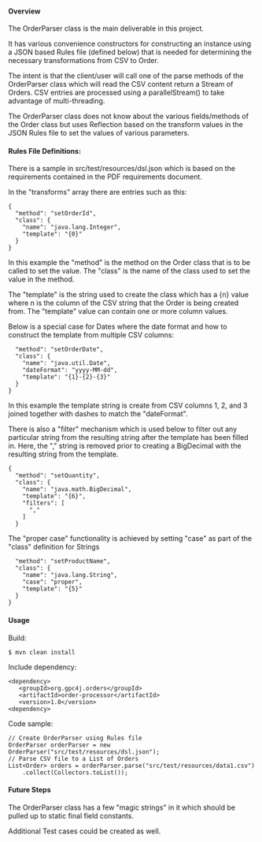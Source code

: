 
#### Overview

The OrderParser class is the main deliverable in this project.

It has various convenience constructors for constructing an instance 
using a JSON based Rules file (defined below) that is needed for 
determining the necessary transformations from CSV to Order.  

The intent is that the client/user will call one of the parse 
methods of the OrderParser class which will read the CSV content 
return a Stream<Order> of Orders.  CSV entries are processed using 
a parallelStream() to take advantage of multi-threading.

The OrderParser class does not know about the various fields/methods 
of the Order class but uses Reflection based on the transform values 
in the JSON Rules file to set the values of various parameters.  

#### Rules File Definitions:

There is a sample in src/test/resources/dsl.json which is based 
on the requirements contained in the PDF requirements document.

In the "transforms" array there are entries such as this:

    {
      "method": "setOrderId",
      "class": {
        "name": "java.lang.Integer",
        "template": "{0}"
      }
    }

In this example the "method" is the method on the Order class 
that is to be called to set the value.  The "class" is the 
name of the class used to set the value in the method.  

The "template" is the string used to create the class which 
has a {n} value where n is the column of the CSV string that 
the Order is being created from. The "template" value can 
contain one or more column values.  

Below is a special case for Dates where the date format and 
how to construct the template from multiple CSV columns:

      "method": "setOrderDate",
      "class": {
        "name": "java.util.Date",
        "dateFormat": "yyyy-MM-dd",
        "template": "{1}-{2}-{3}"
      }
    }

In this example the template string is create from CSV 
columns 1, 2, and 3 joined together with dashes to 
match the "dateFormat".

There is also a "filter" mechanism which is used below to 
filter out any particular string from the resulting string 
after the template has been filled in.  Here, the "," string 
is removed prior to creating a BigDecimal with the resulting 
string from the template.

    {
      "method": "setQuantity",
      "class": {
        "name": "java.math.BigDecimal",
        "template": "{6}",
        "filters": [
          ","
        ]
      }

The "proper case" functionality is achieved by setting "case" 
as part of the "class" definition for Strings 

      "method": "setProductName",
      "class": {
        "name": "java.lang.String",
        "case": "proper",
        "template": "{5}"
      }
    }

#### Usage

Build:

    $ mvn clean install

Include dependency:

    <dependency>
       <groupId>org.gpc4j.orders</groupId>
       <artifactId>order-processor</artifactId>
       <version>1.0</version>
    <dependency>

Code sample:

    // Create OrderParser using Rules file
    OrderParser orderParser = new OrderParser("src/test/resources/dsl.json");
    // Parse CSV file to a List of Orders
    List<Order> orders = orderParser.parse("src/test/resources/data1.csv")
        .collect(Collectors.toList());

#### Future Steps

The OrderParser class has a few "magic strings" in it which should 
be pulled up to static final field constants.

Additional Test cases could be created as well.

